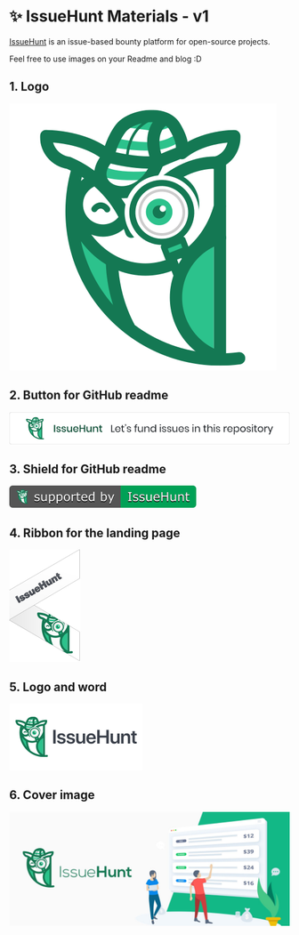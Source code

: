 # ✨ IssueHunt Materials - v1

[IssueHunt](https://issuehunt.io/) is an issue-based bounty platform for open-source projects.

Feel free to use images on your Readme and blog :D

## 1. Logo
![issuehunt-image-v1](./v1/issuehunt-logo-v1.svg)

## 2. Button for GitHub readme
![issuehunt-readme-button-v1](./v1/issuehunt-button-v1.svg)

## 3. Shield for GitHub readme
![issuehunt-shield-v1](./v1/issuehunt-shield-v1.svg)

## 4. Ribbon for the landing page
![issuehunt-ribbon-v1](./v1/issuehunt-ribbon-v1.svg)

## 5. Logo and word
![issuehunt-logo-and-word-v1](./v1/issuehunt-logo-and-word-v2.svg)

## 6. Cover image
![issuehunt-cover](./v1/issuehunt-cover.jpeg)
